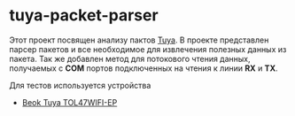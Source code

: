 # tuya-packet-parser

Этот проект посвящен анализу пактов [Tuya](https://developer.tuya.com/en/docs/iot/tuya-cloud-universal-serial-port-access-protocol?id=K9hhi0xxtn9cb). В проекте представлен парсер пакетов и все необходимое для извлечения полезных данных из пакета. Так же добавлен метод для потокового чтения данных, получаемых с **COM** портов подключенных на чтения к линии **RX** и **TX**.

Для тестов используется устройства
* [Beok Tuya TOL47WIFI-EP](https://sl.aliexpress.ru/p?key=5rXZtJ9)
